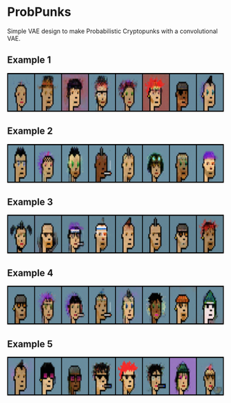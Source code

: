 # ProbPunks

Simple VAE design to make Probabilistic Cryptopunks with a convolutional VAE.

<!-- ![Image1](data/images/ProbPunks_1.png) -->

## Example 1
<p align="center">
  <img width="720" height="90" src="data/images/ProbPunks_1.png">
</p>

## Example 2
<p align="center">
  <img width="720" height="90" src="data/images/ProbPunks_2.png">
</p>

## Example 3
<p align="center">
  <img width="720" height="90" src="data/images/ProbPunks_3.png">
</p>

## Example 4
<p align="center">
  <img width="720" height="90" src="data/images/ProbPunks_4.png">
</p>

## Example 5
<p align="center">
  <img width="720" height="90" src="data/images/ProbPunks_5.png">
</p>
